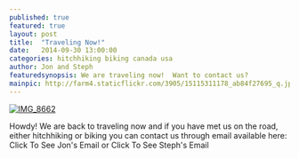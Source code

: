 ```yaml
---
published: true
featured: true
layout: post
title:  "Traveling Now!"
date:   2014-09-30 13:00:00
categories: hitchhiking biking canada usa
author: Jon and Steph
featuredsynopsis: We are traveling now!  Want to contact us?
mainpic: http://farm4.staticflickr.com/3905/15115311178_ab84f27695_q.jpg
---
```


<a class="photo-link photo-center" href="http://www.flickr.com/photos/100330886@N04/15115311178"><img class="photo" title="IMG_8662" src="http://farm4.staticflickr.com/3905/15115311178_ab84f27695.jpg"></a>

Howdy!  We are back to traveling now and if you have met us on the road, either hitchhiking or biking you can contact us through email available here: <a class="jonshiddenemail" onclick="showJonsEmail()">Click To See Jon's Email</a> or <a class="stephshiddenemail" onclick="showStephsEmail()">Click To See Steph's Email</a> 

